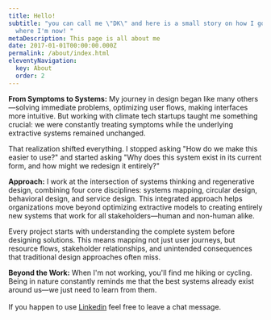 ```yaml
---
title: Hello!
subtitle: "you can call me \"DK\" and here is a small story on how I got to
  where I'm now! "
metaDescription: This page is all about me
date: 2017-01-01T00:00:00.000Z
permalink: /about/index.html
eleventyNavigation:
  key: About
  order: 2
---
```

**From Symptoms to Systems:** My journey in design began like many others—solving immediate problems, optimizing user flows, making interfaces more intuitive. But working with climate tech startups taught me something crucial: we were constantly treating symptoms while the underlying extractive systems remained unchanged.

That realization shifted everything. I stopped asking "How do we make this easier to use?" and started asking "Why does this system exist in its current form, and how might we redesign it entirely?"

**Approach:** I work at the intersection of systems thinking and regenerative design, combining four core disciplines: systems mapping, circular design, behavioral design, and service design. This integrated approach helps organizations move beyond optimizing extractive models to creating entirely new systems that work for all stakeholders—human and non-human alike.

Every project starts with understanding the complete system before designing solutions. This means mapping not just user journeys, but resource flows, stakeholder relationships, and unintended consequences that traditional design approaches often miss.

**Beyond the Work:** When I'm not working, you'll find me hiking or cycling. Being in nature constantly reminds me that the best systems already exist around us—we just need to learn from them.\
\
I﻿f you happen to use [Linkedin](https://linkedin.com/in/dkanup) feel free to leave a chat message.